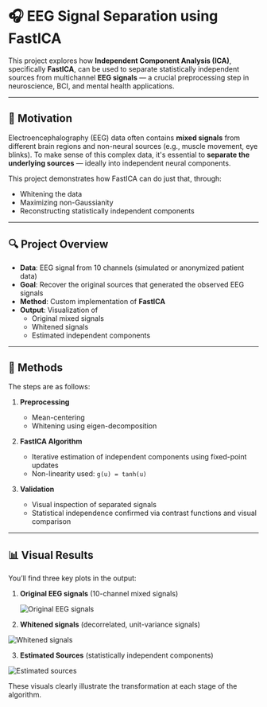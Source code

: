 # 🎧 EEG Signal Separation using FastICA

This project explores how **Independent Component Analysis (ICA)**, specifically **FastICA**, can be used to separate statistically independent sources from multichannel **EEG signals** — a crucial preprocessing step in neuroscience, BCI, and mental health applications.

---

## 🧠 Motivation

Electroencephalography (EEG) data often contains **mixed signals** from different brain regions and non-neural sources (e.g., muscle movement, eye blinks). To make sense of this complex data, it's essential to **separate the underlying sources** — ideally into independent neural components.

This project demonstrates how FastICA can do just that, through:

- Whitening the data  
- Maximizing non-Gaussianity  
- Reconstructing statistically independent components

---

## 🔍 Project Overview

- **Data**: EEG signal from 10 channels (simulated or anonymized patient data)  
- **Goal**: Recover the original sources that generated the observed EEG signals  
- **Method**: Custom implementation of **FastICA**  
- **Output**: Visualization of  
  - Original mixed signals  
  - Whitened signals  
  - Estimated independent components  

---

## 🧪 Methods

The steps are as follows:

1. **Preprocessing**
   - Mean-centering
   - Whitening using eigen-decomposition

2. **FastICA Algorithm**
   - Iterative estimation of independent components using fixed-point updates
   - Non-linearity used: `g(u) = tanh(u)`

3. **Validation**
   - Visual inspection of separated signals
   - Statistical independence confirmed via contrast functions and visual comparison

---

## 📊 Visual Results

You’ll find three key plots in the output:

1. **Original EEG signals** (10-channel mixed signals)
   
   ![Original EEG signals](results/original_signals.png)

2. **Whitened signals** (decorrelated, unit-variance signals)
   
  ![Whitened signals](results/whitened_signals.png)

3. **Estimated Sources** (statistically independent components)  

  ![Estimated sources](results/estimated_sources.png)

These visuals clearly illustrate the transformation at each stage of the algorithm.


